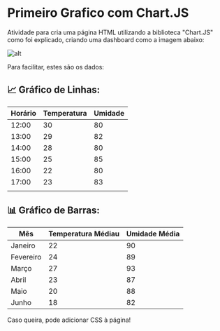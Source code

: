 # Primeiro Grafico com Chart.JS 

Atividade para cria uma página HTML utilizando a biblioteca "Chart.JS" como foi explicado, criando uma dashboard como a imagem abaixo:

![alt](img/referência-enunciado-atividade-chart.js%20(1).jpg)

Para facilitar, estes são os dados:

## 📈 Gráfico de Linhas: 

|   Horário |   Temperatura |   Umidade |
|-----------|---------------|-----------|
|   12:00	|       30  	|   80      |
|   13:00	|       29	    |   82      |
|   14:00	|       28	    |   80      |
|   15:00	|       25	    |   85      |
|   16:00	|       22	    |   80      |
|   17:00	|       23	    |   83      |
|           |               |           |

## 📊 Gráfico de Barras:

|       Mês     |   Temperatura Médiau  | Umidade Média|   
|---------------|-----------------------|--------------|                                       
|   Janeiro     |       22              |   90         |
|   Fevereiro   |	    24              |	89         |
|   Março       |	    27              |	93         |
|   Abril       |	    23              |   87         | 
|   Maio        |	    20              | 	88         |
|   Junho       |	    18              |	82         |

Caso queira, pode adicionar CSS à página!
